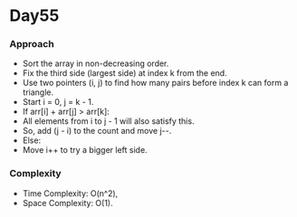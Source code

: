 # Day55

### Approach

- Sort the array in non-decreasing order.
- Fix the third side (largest side) at index k from the end.
- Use two pointers (i, j) to find how many pairs before index k can form a triangle.
 - Start i = 0, j = k - 1.
 - If arr[i] + arr[j] > arr[k]:
 - All elements from i to j - 1 will also satisfy this.
 - So, add (j - i) to the count and move j--.
 - Else:
 - Move i++ to try a bigger left side.

### Complexity

- Time Complexity: O(n^2),
- Space Complexity: O(1).
